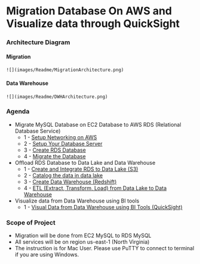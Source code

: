 # Migration Database On AWS and Visualize data through QuickSight

### Architecture Diagram
#### Migration
    ![](images/Readme/MigrationArchitecture.png)
#### Data Warehouse
    ![](images/Readme/DWHArchitecture.png)

### Agenda
* Migrate MySQL Database on EC2 Database to AWS RDS (Relational Database Service)
    * 1 - [Setup Networking on AWS](docs/Migration/SetupNetworking.md)
    * 2 - [Setup Your Database Server](docs/Migration/SetupEC2.md)
    * 3 - [Create RDS Database](docs/Migration/CreateRDS.md)
    * 4 - [Migrate the Database](docs/Migration/MigrateDB.md)
* Offload RDS Database to Data Lake and Data Warehouse
    * 1 - [Create and Integrate RDS to Data Lake (S3)](docs/DLAndDWH/IntegrateRDStoDataLake.md)
    * 2 - [Catalog the data in data lake](docs/DLAndDWH/DataCatalog.md)
    * 3 - [Create Data Warehouse (Redshift)](docs/DLAndDWH/DWH.md)
    * 4 - [ETL (Extract, Transform, Load) from Data Lake to Data Warehouse](docs/DLAndDWH/ETL.md)
* Visualize data from Data Warehouse using BI tools
    * 1 - [Visual Data from Data Warehouse using BI Tools (QuickSight)](docs/Visualization/Visualize.md)

### Scope of Project
* Migration will be done from EC2 MySQL to RDS MySQL
* All services will be on region us-east-1 (North Virginia)
* The instruction is for Mac User. Please use PuTTY to connect to terminal if you are using Windows.